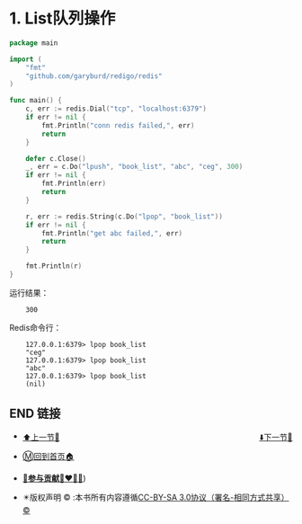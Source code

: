 # 1. List队列操作

```go
package main

import (
    "fmt"
    "github.com/garyburd/redigo/redis"
)

func main() {
    c, err := redis.Dial("tcp", "localhost:6379")
    if err != nil {
        fmt.Println("conn redis failed,", err)
        return
    }

    defer c.Close()
    _, err = c.Do("lpush", "book_list", "abc", "ceg", 300)
    if err != nil {
        fmt.Println(err)
        return
    }

    r, err := redis.String(c.Do("lpop", "book_list"))
    if err != nil {
        fmt.Println("get abc failed,", err)
        return
    }

    fmt.Println(r)
}
```

运行结果：

```
    300
```

Redis命令行：

```
    127.0.0.1:6379> lpop book_list
    "ceg"
    127.0.0.1:6379> lpop book_list
    "abc"
    127.0.0.1:6379> lpop book_list
    (nil)
```

## END 链接
<ul><li><div><a href = '30.md' style='float:left'>⬆️上一节🔗</a><a href = '32.md' style='float: right'>⬇️下一节🔗</a></div></li></ul>

+ [Ⓜ️回到首页🏠](../README.md)

+ [**🫵参与贡献💞❤️‍🔥💖**](https://nsddd.top/archives/contributors))

+ ✴️版权声明 &copy; :本书所有内容遵循[CC-BY-SA 3.0协议（署名-相同方式共享）&copy;](http://zh.wikipedia.org/wiki/Wikipedia:CC-by-sa-3.0协议文本) 

